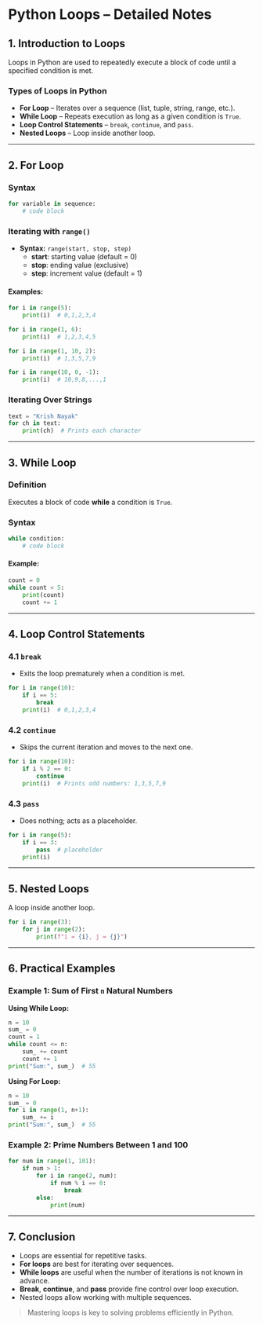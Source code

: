 # Python Loops – Detailed Notes

## 1. Introduction to Loops
Loops in Python are used to repeatedly execute a block of code until a specified condition is met.

### Types of Loops in Python
- **For Loop** – Iterates over a sequence (list, tuple, string, range, etc.).
- **While Loop** – Repeats execution as long as a given condition is `True`.
- **Loop Control Statements** – `break`, `continue`, and `pass`.
- **Nested Loops** – Loop inside another loop.

---

## 2. **For Loop**

### Syntax
```python
for variable in sequence:
    # code block
```

### Iterating with `range()`
- **Syntax:** `range(start, stop, step)`
  - **start**: starting value (default = 0)
  - **stop**: ending value (exclusive)
  - **step**: increment value (default = 1)

#### Examples:
```python
for i in range(5):
    print(i)  # 0,1,2,3,4

for i in range(1, 6):
    print(i)  # 1,2,3,4,5

for i in range(1, 10, 2):
    print(i)  # 1,3,5,7,9

for i in range(10, 0, -1):
    print(i)  # 10,9,8,...,1
```

### Iterating Over Strings
```python
text = "Krish Nayak"
for ch in text:
    print(ch)  # Prints each character
```

---

## 3. **While Loop**

### Definition
Executes a block of code **while** a condition is `True`.

### Syntax
```python
while condition:
    # code block
```

#### Example:
```python
count = 0
while count < 5:
    print(count)
    count += 1
```

---

## 4. **Loop Control Statements**

### 4.1 `break`
- Exits the loop prematurely when a condition is met.
```python
for i in range(10):
    if i == 5:
        break
    print(i)  # 0,1,2,3,4
```

### 4.2 `continue`
- Skips the current iteration and moves to the next one.
```python
for i in range(10):
    if i % 2 == 0:
        continue
    print(i)  # Prints odd numbers: 1,3,5,7,9
```

### 4.3 `pass`
- Does nothing; acts as a placeholder.
```python
for i in range(5):
    if i == 3:
        pass  # placeholder
    print(i)
```

---

## 5. **Nested Loops**
A loop inside another loop.
```python
for i in range(3):
    for j in range(2):
        print(f"i = {i}, j = {j}")
```

---

## 6. **Practical Examples**

### Example 1: Sum of First `n` Natural Numbers
**Using While Loop:**
```python
n = 10
sum_ = 0
count = 1
while count <= n:
    sum_ += count
    count += 1
print("Sum:", sum_)  # 55
```

**Using For Loop:**
```python
n = 10
sum_ = 0
for i in range(1, n+1):
    sum_ += i
print("Sum:", sum_)  # 55
```

### Example 2: Prime Numbers Between 1 and 100
```python
for num in range(1, 101):
    if num > 1:
        for i in range(2, num):
            if num % i == 0:
                break
        else:
            print(num)
```

---

## 7. **Conclusion**
- Loops are essential for repetitive tasks.
- **For loops** are best for iterating over sequences.
- **While loops** are useful when the number of iterations is not known in advance.
- **Break**, **continue**, and **pass** provide fine control over loop execution.
- Nested loops allow working with multiple sequences.

> Mastering loops is key to solving problems efficiently in Python.

